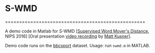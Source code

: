 # S-WMD
==================================================

A demo code in Matlab for S-WMD [[Supervised Word Mover's Distance](https://papers.nips.cc/paper/6139-supervised-word-movers-distance.pdf), NIPS 2016] [Oral presentation [video recording](https://channel9.msdn.com/Events/Neural-Information-Processing-Systems-Conference/Neural-Information-Processing-Systems-Conference-NIPS-2016/Supervised-Word-Movers-Distance) by [Matt Kusner](http://mkusner.github.io/)].

Demo code runs on the [bbcsport](http://mlg.ucd.ie/datasets/bbc.html) dataset. Usage: run `swmd.m` in MATLAB.
